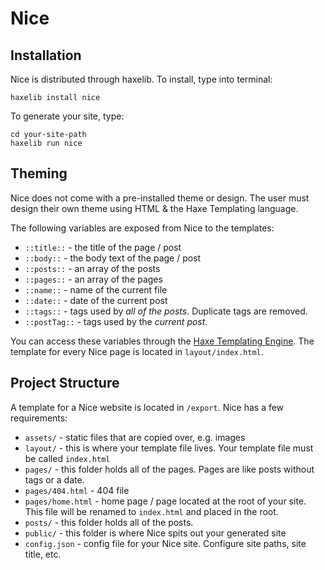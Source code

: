 # Nice

## Installation

Nice is distributed through haxelib. To install, type into terminal:

`haxelib install nice`
 
 To generate your site, type:
 
 ```
 cd your-site-path
 haxelib run nice
 ```

## Theming

Nice does not come with a pre-installed theme or design. The user must design their own theme using HTML & the Haxe Templating language. 

The following variables are exposed from Nice to the templates:

- `::title::` - the title of the page / post
- `::body::` - the body text of the page / post
- `::posts::` - an array of the posts
- `::pages::` - an array of the pages
- `::name::` - name of the current file
- `::date::` - date of the current post
- `::tags::` - tags used by *all of the posts*. Duplicate tags are removed. 
- `::postTag::` - tags used by the *current post*. 

You can access these variables through the [Haxe Templating Engine](http://old.haxe.org/doc/cross/template). The template for every Nice page is located in `layout/index.html`.

## Project Structure

A template for a Nice website is located in `/export`. Nice has a few requirements:

- `assets/` - static files that are copied over, e.g. images
- `layout/` - this is where your template file lives. Your template file must be called `index.html`
- `pages/` - this folder holds all of the pages. Pages are like posts without tags or a date.
- `pages/404.html` - 404 file
- `pages/home.html` - home page / page located at the root of your site. This file will be renamed to `index.html` and placed in the root.
- `posts/` - this folder holds all of the posts.
- `public/` - this folder is where Nice spits out your generated site
- `config.json` - config file for your Nice site. Configure site paths, site title, etc.
